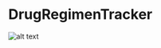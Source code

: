 # DrugRegimenTracker

![alt text](https://github.com/DarrenKitching/DrugRegimenTracker/main/preview.png?raw=true)
